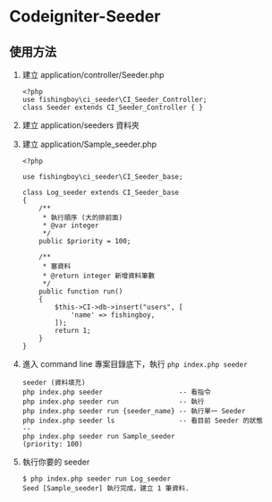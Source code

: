 # Codeigniter-Seeder

## 使用方法
1. 建立 application/controller/Seeder.php
    ```
    <?php
    use fishingboy\ci_seeder\CI_Seeder_Controller;
    class Seeder extends CI_Seeder_Controller { }
    ```
2. 建立 application/seeders 資料夾

3. 建立 application/Sample_seeder.php
    ```
    <?php
    
    use fishingboy\ci_seeder\CI_Seeder_base;
    
    class Log_seeder extends CI_Seeder_base
    {
        /**
         * 執行順序 (大的排前面)
         * @var integer
         */
        public $priority = 100;
    
        /**
         * 塞資料
         * @return integer 新增資料筆數
         */
        public function run()
        {
            $this->CI->db->insert("users", [
                'name' => fishingboy,
            ]);
            return 1;
        }
    }
    
    ```
4. 進入 command line 專案目錄底下，執行 `php index.php seeder`
    ```
    seeder (資料填充)
    php index.php seeder                   -- 看指令
    php index.php seeder run               -- 執行
    php index.php seeder run {seeder_name} -- 執行單一 Seeder
    php index.php seeder ls                -- 看目前 Seeder 的狀態
    -- 
    php index.php seeder run Sample_seeder                     (priority: 100)
    ```
5. 執行你要的 seeder
   ```
   $ php index.php seeder run Log_seeder
   Seed [Sample_seeder] 執行完成，建立 1 筆資料. 

   ```